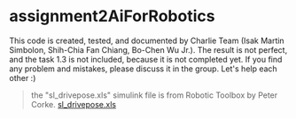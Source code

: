 # assignment2AiForRobotics
This code is created, tested, and documented by Charlie Team (Isak Martin Simbolon, Shih-Chia Fan Chiang, Bo-Chen Wu Jr.). The result is not perfect, and the task 1.3 is not included, because it is not completed yet. If you find any problem and mistakes, please discuss it in the group. Let's help each other :)
>the "sl_drivepose.xls" simulink file is from Robotic Toolbox by Peter Corke. 
>[sl_drivepose.xls](https://github.com/petercorke/robotics-toolbox-matlab/blob/master/simulink/sl_drivepose.slx)

